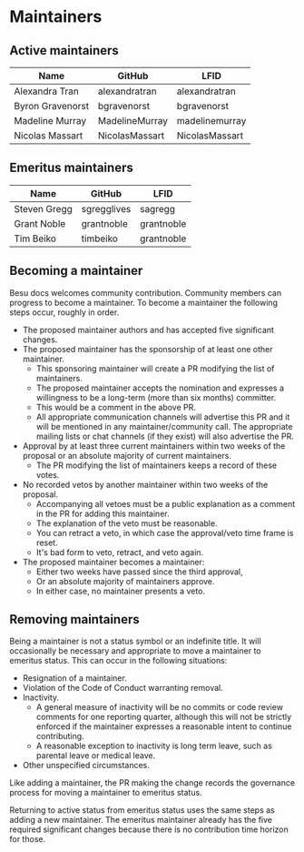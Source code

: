 # Maintainers

## Active maintainers

<!-- Please keep this sorted alphabetically by github -->

<!-- vale off -->
| Name             | GitHub           | LFID             |
| ---------------- | ---------------- | ---------------- |
| Alexandra Tran   | alexandratran    | alexandratran    |
| Byron Gravenorst | bgravenorst      | bgravenorst      |
| Madeline Murray  | MadelineMurray   | madelinemurray   |
| Nicolas Massart  | NicolasMassart   | NicolasMassart   |
<!-- vale on -->

## Emeritus maintainers

<!-- vale off -->
| Name             | GitHub           | LFID             |
| ---------------- | ---------------- | ---------------- |
| Steven Gregg     | sgregglives      | sagregg          |
| Grant Noble      | grantnoble       | grantnoble       |
| Tim Beiko        | timbeiko         | grantnoble       |
<!-- vale on -->

## Becoming a maintainer

Besu docs welcomes community contribution. Community members can progress to become a maintainer.
To become a maintainer the following steps occur, roughly in order.

- The proposed maintainer authors and has accepted five significant changes.
- The proposed maintainer has the sponsorship of at least one other maintainer.
    - This sponsoring maintainer will create a PR modifying the list of maintainers.
    - The proposed maintainer accepts the nomination and expresses a willingness to be a long-term
      (more than six months) committer.
    - This would be a comment in the above PR.
    - All appropriate communication channels will advertise this PR and it will be mentioned in any
      maintainer/community call. The appropriate mailing lists or chat channels (if they exist)
      will also advertise the PR.
- Approval by at least three current maintainers within two weeks of the proposal or an absolute
  majority of current maintainers.
    - The PR modifying the list of maintainers keeps a record of these votes.
- No recorded vetos by another maintainer within two weeks of the proposal.
    - Accompanying all vetoes must be a public explanation as a comment in the PR for adding this
      maintainer.
    - The explanation of the veto must be reasonable.
    - You can retract a veto, in which case the approval/veto time frame is reset.
    - It's bad form to veto, retract, and veto again.
- The proposed maintainer becomes a maintainer:
    - Either two weeks have passed since the third approval,
    - Or an absolute majority of maintainers approve.
    - In either case, no maintainer presents a veto.

## Removing maintainers

Being a maintainer is not a status symbol or an indefinite title. It will
occasionally be necessary and appropriate to move a maintainer to emeritus status. This can occur
in the following situations:

- Resignation of a maintainer.
- Violation of the Code of Conduct warranting removal.
- Inactivity.
    - A general measure of inactivity will be no commits or code review comments for one reporting
      quarter, although this will not be strictly enforced if the maintainer expresses a reasonable
      intent to continue contributing.
    - A reasonable exception to inactivity is long term leave, such as parental leave or medical
      leave.
- Other unspecified circumstances.

Like adding a maintainer, the PR making the change records the governance process for moving a
maintainer to emeritus status.

Returning to active status from emeritus status uses the same steps as adding a new maintainer.
The emeritus maintainer already has the five required significant changes because there is no
contribution time horizon for those.
